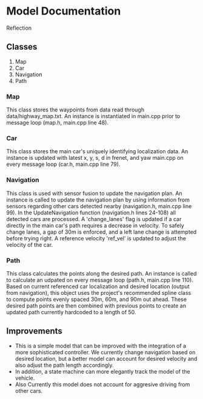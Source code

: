# Model Documentation
Reflection
   
## Classes

1. Map
2. Car
3. Navigation
4. Path

### Map
This class stores the waypoints from data read through data/highway_map.txt. An instance is instantiated in main.cpp prior to message loop (map.h, main.cpp line 48).


### Car
This class stores the main car's uniquely identifying localization data. An instance is updated with latest x, y, s, d in frenet, and yaw main.cpp on every message loop (car.h, main.cpp line 79).

### Navigation
This class is used with sensor fusion to update the navigation plan. An instance is called to update the navigation plan by using information from sensors regarding other cars detected nearby (navigation.h, main.cpp line 99). In the UpdateNavigation function (navigation.h lines 24-108) all detected cars are processed. A 'change_lanes' flag is updated if a car directly in the main car's path requires a decrease in velocity. To safely change lanes, a gap of 30m is enforced, and a left lane change is attempted before trying right. A reference velocity 'ref_vel' is updated to adjust the velocity of the car.

### Path
This class calculates the points along the desired path. An instance is called to calculate an udpated on every message loop (path.h, main.cpp line 110). Based on current referenced car localization and desired location (output from navigation), this object uses the project's recommended spline class to compute points evenly spaced 30m, 60m, and 90m out ahead. These desired path points are then combined with previous points to create an updated path currently hardcoded to a length of 50.

## Improvements
* This is a simple model that can be improved with the integration of a more sophisticated controller. We currently change navigation based on desired location, but a better model can account for desired velocity and also adjust the path length accordingly.
* In addition, a state machine can more elegantly track the model of the vehicle. 
* Also Currently this model does not account for aggresive driving from other cars.

